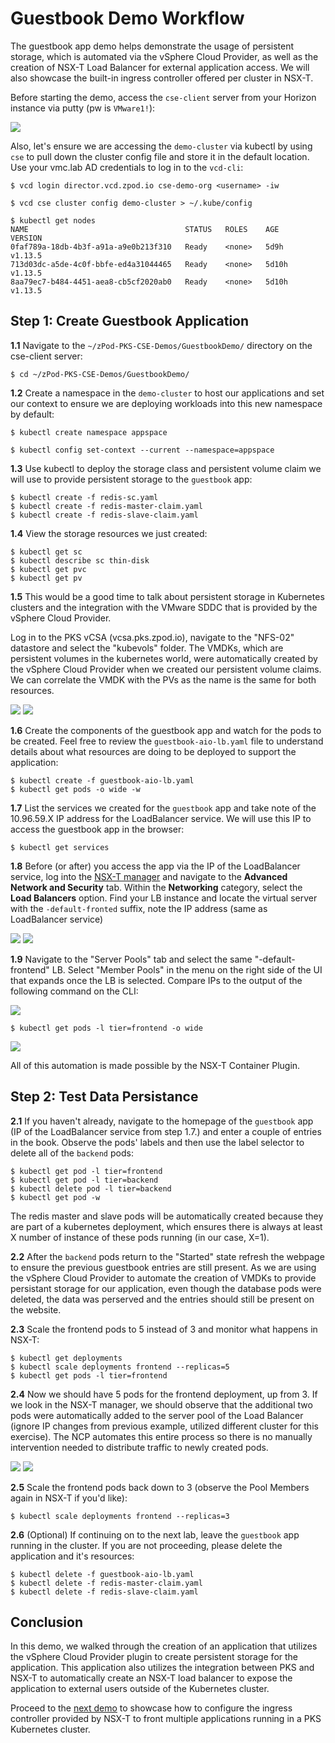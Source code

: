 # Guestbook Demo Workflow

The guestbook app demo helps demonstrate the usage of persistent storage, which is automated via the vSphere Cloud Provider, as well as the creation of NSX-T Load Balancer for external application access. We will also showcase the built-in ingress controller offered per cluster in NSX-T.

Before starting the demo, access the `cse-client` server from your Horizon instance via putty (pw is `VMware1!`):

<img src="Images/putty.png">

Also, let's ensure we are accessing the `demo-cluster` via kubectl by using `cse` to pull down the cluster config file and store it in the default location. Use your vmc.lab AD credentials to log in to the `vcd-cli`:
~~~
$ vcd login director.vcd.zpod.io cse-demo-org <username> -iw
~~~
~~~
$ vcd cse cluster config demo-cluster > ~/.kube/config
~~~
~~~
$ kubectl get nodes
NAME                                   STATUS   ROLES    AGE     VERSION
0faf789a-18db-4b3f-a91a-a9e0b213f310   Ready    <none>   5d9h    v1.13.5
713d03dc-a5de-4c0f-bbfe-ed4a31044465   Ready    <none>   5d10h   v1.13.5
8aa79ec7-b484-4451-aea8-cb5cf2020ab0   Ready    <none>   5d10h   v1.13.5
~~~

## Step 1: Create Guestbook Application

**1.1** Navigate to the `~/zPod-PKS-CSE-Demos/GuestbookDemo/` directory on the cse-client server:
~~~
$ cd ~/zPod-PKS-CSE-Demos/GuestbookDemo/
~~~
**1.2** Create a namespace in the `demo-cluster` to host our applications and set our context to ensure we are deploying workloads into this new namespace by default:
~~~
$ kubectl create namespace appspace
~~~
~~~
$ kubectl config set-context --current --namespace=appspace
~~~
**1.3** Use kubectl to deploy the storage class and persistent volume claim we will use to provide persistent storage to the `guestbook` app:
~~~
$ kubectl create -f redis-sc.yaml
$ kubectl create -f redis-master-claim.yaml
$ kubectl create -f redis-slave-claim.yaml
~~~

**1.4** View the storage resources we just created:
~~~
$ kubectl get sc
$ kubectl describe sc thin-disk
$ kubectl get pvc
$ kubectl get pv
~~~
**1.5** This would be a good time to talk about persistent storage in Kubernetes clusters and the integration with the VMware SDDC that is provided by the vSphere Cloud Provider. 

Log in to the PKS vCSA (vcsa.pks.zpod.io), navigate to the "NFS-02" datastore and select the "kubevols" folder. The VMDKs, which are persistent volumes in the kubernetes world, were automatically created by the vSphere Cloud Provider when we created our persistent volume claims. We can correlate the VMDK with the PVs as the name is the same for both resources.

<img src="Images/vpshere-storage.png">

<img src="Images/pvc-1.png">

**1.6** Create the components of the guestbook app and watch for the pods to be created. Feel free to review the `guestbook-aio-lb.yaml` file to understand details about what resources are doing to be deployed to support the application:
~~~
$ kubectl create -f guestbook-aio-lb.yaml
$ kubectl get pods -o wide -w
~~~
**1.7** List the services we created for the `guestbook` app and take note of the 10.96.59.X IP address for the LoadBalancer service. We will use this IP to access the guestbook app in the browser:
~~~
$ kubectl get services
~~~
**1.8** Before (or after) you access the app via the IP of the LoadBalancer service, log into the [NSX-T manager](https://nsx.pks.zpod.io) and navigate to the **Advanced Network and Security** tab. Within the **Networking** category, select the **Load Balancers** option. Find your LB instance and locate the virtual server with the `-default-fronted` suffix, note the IP address (same as LoadBalancer service)

<img src="Images/guestbook-L4.png">

<img src="Images/lb-service.png">

**1.9** Navigate to the "Server Pools" tab and select the same "-default-frontend" LB. Select "Member Pools" in the menu on the right side of the UI that expands once the LB is selected. Compare IPs to the output of the following command on the CLI:

<img src="Images/server-pool1.png">

~~~
$ kubectl get pods -l tier=frontend -o wide
~~~

<img src="Images/frontend-pods1.png">

All of this automation is made possible by the NSX-T Container Plugin.

## Step 2: Test Data Persistance

**2.1** If you haven't already, navigate to the homepage of the `guestbook` app (IP of the LoadBalancer service from step 1.7.) and enter a couple of entries in the book. Observe the pods' labels and then use the label selector to delete all of the `backend` pods:
~~~
$ kubectl get pod -l tier=frontend
$ kubectl get pod -l tier=backend
$ kubectl delete pod -l tier=backend
$ kubectl get pod -w
~~~
The redis master and slave pods will be automatically created because they are part of a kubernetes deployment, which ensures there is always at least X number of instance of these pods running (in our case, X=1). 

**2.2** After the `backend` pods return to the "Started" state refresh the webpage to ensure the previous guestbook entries are still present. As we are using the vSphere Cloud Provider to automate the creation of VMDKs to provide persistant storage for our application, even though the database pods were deleted, the data was perserved and the entries should still be present on the website.

**2.3** Scale the frontend pods to 5 instead of 3 and monitor what happens in NSX-T:
~~~
$ kubectl get deployments
$ kubectl scale deployments frontend --replicas=5
$ kubectl get pods -l tier=frontend
~~~
**2.4** Now we should have 5 pods for the frontend deployment, up from 3. If we look in the NSX-T manager, we should observe that the additional two pods were automatically added to the server pool of the Load Balancer (ignore IP changes from previous example, utilized different cluster for this exercise). The NCP automates this entire process so there is no manually intervention needed to distribute traffic to newly created pods.

<img src="Images/server-pools.png">

<img src="Images/frontend-pods2.png">

**2.5** Scale the frontend pods back down to 3 (observe the Pool Members again in NSX-T if you'd like):
~~~
$ kubectl scale deployments frontend --replicas=3
~~~
**2.6** (Optional) If continuing on to the next lab, leave the `guestbook` app running in the cluster. If you are not proceeding, please delete the application and it's resources:
~~~
$ kubectl delete -f guestbook-aio-lb.yaml
$ kubectl delete -f redis-master-claim.yaml
$ kubectl delete -f redis-slave-claim.yaml
~~~

## Conclusion

In this demo, we walked through the creation of an application that utilizes the vSphere Cloud Provider plugin to create persistent storage for the application. This application also utilizes the integration between PKS and NSX-T to automatically create an NSX-T load balancer to expose the application to external users outside of the Kubernetes cluster.

Proceed to the [next demo](https://github.com/mann1mal/zPod-PKS-CSE-Demos/tree/master/Ingress%26NSX-T) to showcase how to configure the ingress controller provided by NSX-T to front multiple applications running in a PKS Kubernetes cluster.
